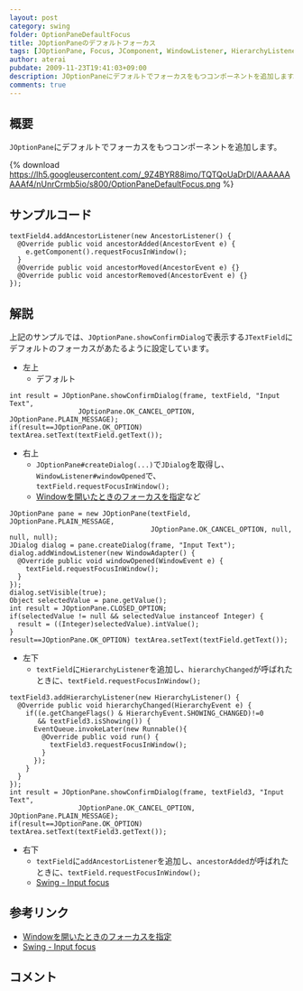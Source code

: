 ```yaml
---
layout: post
category: swing
folder: OptionPaneDefaultFocus
title: JOptionPaneのデフォルトフォーカス
tags: [JOptionPane, Focus, JComponent, WindowListener, HierarchyListener, AncestorListener]
author: aterai
pubdate: 2009-11-23T19:41:03+09:00
description: JOptionPaneにデフォルトでフォーカスをもつコンポーネントを追加します。
comments: true
---
```

## 概要
`JOptionPane`にデフォルトでフォーカスをもつコンポーネントを追加します。

{% download https://lh5.googleusercontent.com/_9Z4BYR88imo/TQTQoUaDrDI/AAAAAAAAAf4/nUnrCrmb5io/s800/OptionPaneDefaultFocus.png %}

## サンプルコード
<pre class="prettyprint"><code>textField4.addAncestorListener(new AncestorListener() {
  @Override public void ancestorAdded(AncestorEvent e) {
    e.getComponent().requestFocusInWindow();
  }
  @Override public void ancestorMoved(AncestorEvent e) {}
  @Override public void ancestorRemoved(AncestorEvent e) {}
});
</code></pre>

## 解説
上記のサンプルでは、`JOptionPane.showConfirmDialog`で表示する`JTextField`にデフォルトのフォーカスがあたるように設定しています。

- 左上
    - デフォルト

<!-- dummy comment line for breaking list -->

<pre class="prettyprint"><code>int result = JOptionPane.showConfirmDialog(frame, textField, "Input Text",
                 JOptionPane.OK_CANCEL_OPTION, JOptionPane.PLAIN_MESSAGE);
if(result==JOptionPane.OK_OPTION) textArea.setText(textField.getText());
</code></pre>

- 右上
    - `JOptionPane#createDialog(...)`で`JDialog`を取得し、`WindowListener#windowOpened`で、`textField.requestFocusInWindow();`
    - [Windowを開いたときのフォーカスを指定](http://ateraimemo.com/Swing/DefaultFocus.html)など

<!-- dummy comment line for breaking list -->

<pre class="prettyprint"><code>JOptionPane pane = new JOptionPane(textField, JOptionPane.PLAIN_MESSAGE,
                                   JOptionPane.OK_CANCEL_OPTION, null, null, null);
JDialog dialog = pane.createDialog(frame, "Input Text");
dialog.addWindowListener(new WindowAdapter() {
  @Override public void windowOpened(WindowEvent e) {
    textField.requestFocusInWindow();
  }
});
dialog.setVisible(true);
Object selectedValue = pane.getValue();
int result = JOptionPane.CLOSED_OPTION;
if(selectedValue != null &amp;&amp; selectedValue instanceof Integer) {
  result = ((Integer)selectedValue).intValue();
}
result==JOptionPane.OK_OPTION) textArea.setText(textField.getText());
</code></pre>

- 左下
    - `textField`に`HierarchyListener`を追加し、`hierarchyChanged`が呼ばれたときに、`textField.requestFocusInWindow();`

<!-- dummy comment line for breaking list -->

<pre class="prettyprint"><code>textField3.addHierarchyListener(new HierarchyListener() {
  @Override public void hierarchyChanged(HierarchyEvent e) {
    if((e.getChangeFlags() &amp; HierarchyEvent.SHOWING_CHANGED)!=0
       &amp;&amp; textField3.isShowing()) {
      EventQueue.invokeLater(new Runnable(){
        @Override public void run() {
          textField3.requestFocusInWindow();
        }
      });
    }
  }
});
int result = JOptionPane.showConfirmDialog(frame, textField3, "Input Text",
                 JOptionPane.OK_CANCEL_OPTION, JOptionPane.PLAIN_MESSAGE);
if(result==JOptionPane.OK_OPTION) textArea.setText(textField3.getText());
</code></pre>

- 右下
    - `textField`に`addAncestorListener`を追加し、`ancestorAdded`が呼ばれたときに、`textField.requestFocusInWindow();`
    - [Swing - Input focus](https://forums.oracle.com/thread/1354218)

<!-- dummy comment line for breaking list -->

## 参考リンク
- [Windowを開いたときのフォーカスを指定](http://ateraimemo.com/Swing/DefaultFocus.html)
- [Swing - Input focus](https://forums.oracle.com/thread/1354218)

<!-- dummy comment line for breaking list -->

## コメント
